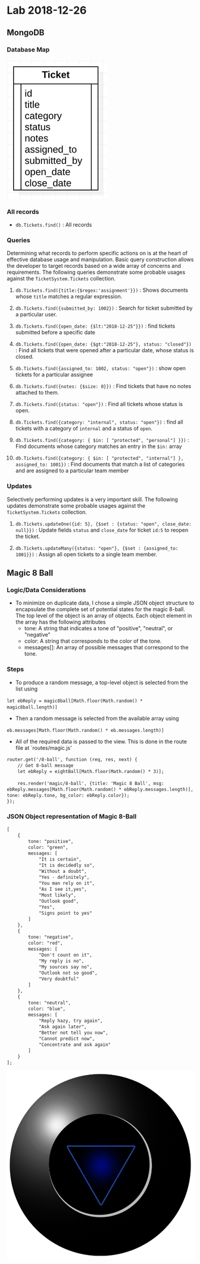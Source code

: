 # Lab 2018-12-26
## MongoDB
### Database Map
![Basic Ticket object for TicketSystem MongoDB database](/public/images/db.png "A basic map of TicketSystem database.")
### All records

- `db.Tickets.find()` : All records

### Queries
Determining what records to perform specific actions on is at the heart of effective database usage and manipulation.  Basic query construction allows the developer to target records based on a wide array of concerns and requirements.  The following queries demonstrate some probable usages against the `TicketSystem.Tickets` collection.
1. `db.Tickets.find({title:{$regex:'assignment'}})` : Shows documents whose `title` matches a regular expression.

2. `db.Tickets.find({submitted_by: 1002})` : Search for ticket submitted by a particular user.

3. `db.Tickets.find({open_date: {$lt:"2018-12-25"}})` : find tickets submitted before a specific date

4. `db.Tickets.find({open_date: {$gt:"2018-12-25"}, status: "closed"})` : Find all tickets that were opened after a particular date, whose status is closed.

5. `db.Tickets.find({assigned_to: 1002, status: "open"})` : show open tickets for a particular assignee

6. `db.Tickets.find({notes: {$size: 0}})` : Find tickets that have no notes attached to them.

7. `db.Tickets.find({status: "open"})` : Find all tickets whose status is open.

8. `db.Tickets.find({category: "internal", status: "open"})` : find all tickets with a category of `internal` and a status of `open`.

9. `db.Tickets.find({category: { $in: [ "protected", "personal"] }})` : Find documents whose category matches an entry in the `$in:` array

10. `db.Tickets.find({category: { $in: [ "protected", "internal"] }, assigned_to: 1001})` : Find documents that match a list of categories and are assigned to a particular team member

### Updates
Selectively performing updates is a very important skill.  The following updates demonstrate some probable usages against the `TicketSystem.Tickets` collection.
1. `db.Tickets.updateOne({id: 5}, {$set : {status: "open", close_date: null}})` : Update fields `status` and `close_date` for ticket `id:5` to reopen the ticket.

1. `db.Tickets.updateMany({status: "open"}, {$set : {assigned_to: 1001}})` : Assign all open tickets to a single team member.

## Magic 8 Ball
### Logic/Data Considerations
- To minimize on duplicate data, I chose a simple JSON object structure to encapsulate the complete set of potential states for the magic 8-ball. The top level of the object is an array of objects.  Each object element in the array has the following attributes
    - tone: A string that indicates a tone of "positive", "neutral", or "negative"
    - color: A string that corresponds to the color of the tone.
    - messages[]: An array of possible messages that correspond to the tone.
### Steps
- To produce a random message, a top-level object is selected from the list using

`let ebReply = magic8ball[Math.floor(Math.random() * magic8ball.length)]`
- Then a random message is selected from the available array using

`eb.messages[Math.floor(Math.random() * eb.messages.length)]`
- All of the required data is passed to the view. This is done in the route file at `routes/magic.js'

```
router.get('/8-ball', function (req, res, next) {
    // Get 8-ball message
    let ebReply = eightBall[Math.floor(Math.random() * 3)];

    res.render('magic/8-ball', {title: 'Magic 8 Ball', msg: ebReply.messages[Math.floor(Math.random() * ebReply.messages.length)], tone: ebReply.tone, bg_color: ebReply.color});
});
```

### JSON Object representation of Magic 8-Ball
```
[
    {
        tone: "positive",
        color: "green",
        messages: [
            "It is certain",
            "It is decidedly so",
            "Without a doubt",
            "Yes - definitely",
            "You man rely on it",
            "As I see it,yes",
            "Most likely",
            "Outlook good",
            "Yes",
            "Signs point to yes"
        ]
    },
    {
        tone: "negative",
        color: "red",
        messages: [
            "Don't count on it",
            "My reply is no",
            "My sources say no",
            "Outlook not so good",
            "Very doubtful"
        ]
    },
    {
        tone: "neutral",
        color: "blue",
        messages: [
            "Reply hazy, try again",
            "Ask again later",
            "Better not tell you now",
            "Cannot predict now",
            "Concentrate and ask again"
        ]
    }
];
```

![Magic 8-Ball](/public/images/8ball.png "Magic 8-Ball using Express/Node.")

